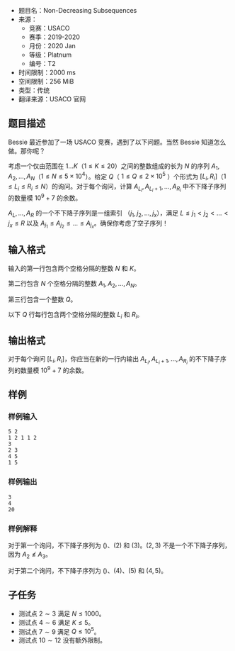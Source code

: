 - 题目名：Non-Decreasing Subsequences
- 来源：
  - 竞赛：USACO
  - 赛季：2019-2020
  - 月份：2020 Jan
  - 等级：Platnum
  - 编号：T2
- 时间限制：2000 ms
- 空间限制：256 MiB
- 类型：传统
- 翻译来源：USACO 官网

## 题目描述

Bessie 最近参加了一场 USACO 竞赛，遇到了以下问题。当然 Bessie 知道怎么做。那你呢？

考虑一个仅由范围在 $1 \ldots K$（$1 \leq K \leq 20$）之间的整数组成的长为 $N$ 的序列 $A_1,A_2, \ldots ,A_N$（$1 \leq N \leq 5 \times 10^4$）。给定 $Q$（ $1 \leq Q \leq 2 \times 10^5$ ）个形式为 $[L_i,R_i]$（$1 \leq L_i \leq R_i \leq N$）的询问。对于每个询问，计算 $A_{L_i},A_{L_i+1}, \ldots ,A_{R_i}$ 中不下降子序列的数量模 $10^9+7$ 的余数。

$A_L,\ldots ,A_R$ 的一个不下降子序列是一组索引 （$j_1,j_2, \ldots ,j_x$），满足 $L\le j_1<j_2<\ldots<j_x\le R$ 以及 $A_{j_1}\le A_{j_2}\le \ldots \le A_{j_x}$。确保你考虑了空子序列！

## 输入格式

输入的第一行包含两个空格分隔的整数 $N$ 和 $K$。

第二行包含 $N$ 个空格分隔的整数 $A_1,A_2, \ldots ,A_N$。

第三行包含一个整数 $Q$。

以下 $Q$ 行每行包含两个空格分隔的整数 $L_i$ 和 $R_i$。

## 输出格式

对于每个询问 $[L_i,R_i]$，你应当在新的一行内输出 $A_{L_i},A_{L_i+1},\ldots, A_{R_i}$ 的不下降子序列的数量模 $10^9+7$ 的余数。

## 样例

### 样例输入

```plain
5 2
1 2 1 1 2
3
2 3
4 5
1 5
```

### 样例输出

```plain
3
4
20
```

### 样例解释

对于第一个询问，不下降子序列为 $()$、$(2)$ 和 $(3)$。$(2,3)$ 不是一个不下降子序列，因为 $A_2\not \le A_3$。

对于第二个询问，不下降子序列为 $()$、$(4)$、$(5)$ 和 $(4,5)$。

## 子任务

- 测试点 $2 \sim 3$ 满足 $N \leq 1000$。
- 测试点 $4 \sim 6$ 满足 $K \leq 5$。
- 测试点 $7 \sim 9$ 满足 $Q \leq 10^5$。
- 测试点 $10 \sim 12$ 没有额外限制。